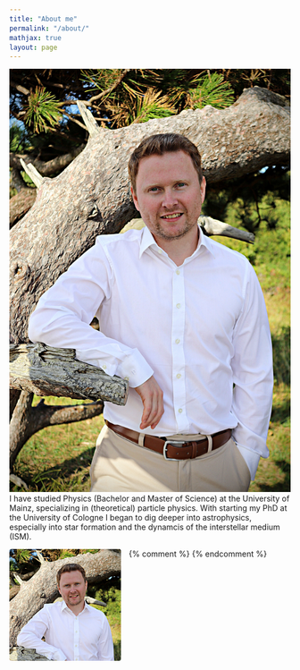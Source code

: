 ```yaml
---
title: "About me"
permalink: "/about/"
mathjax: true
layout: page
---
```


<img
  src="/IMG_1779.jpg"
  alt="Me"
  class="float-image-right"
/> I have studied Physics (Bachelor and Master of Science) at the University of Mainz, specializing in (theoretical) particle physics.
With starting my PhD at the University of Cologne I began to dig deeper into astrophysics, especially into star formation and the dynamcis of the interstellar medium (ISM).



{% comment %}
 <img
  src="/IMG_1779.jpg"
  alt="Me"
  style="
    float: left;
    margin: 0 1em 1em 0;       /* top 0, right 1em, bottom 1em, left 0 */
    width: 200px;
    height: 200px;
    object-fit: cover;
    object-position: 50% 20%;
    border-radius: 4px;
  "
/>
{% endcomment %}
